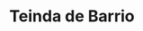 ---
title: "Teinda de Barrio"
url: /ciudad-satelite/teinda-de-barrio-calle-mallco-mayta/
shop: Lebensmittel
---